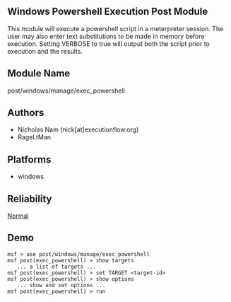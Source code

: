 ## Windows Powershell Execution Post Module

This module will execute a powershell script in a 
meterpreter session. The user may also enter text 
substitutions to be made in memory before execution. Setting 
VERBOSE to true will output both the script prior to 
execution and the results.


## Module Name
post/windows/manage/exec_powershell

## Authors
* Nicholas Nam (nick[at]executionflow.org)
* RageLtMan





## Platforms
* windows

## Reliability
[Normal](https://github.com/rapid7/metasploit-framework/wiki/Exploit-Ranking)

## Demo

```
msf > use post/windows/manage/exec_powershell
msf post(exec_powershell) > show targets
   ... a list of targets ...
msf post(exec_powershell) > set TARGET <target-id>
msf post(exec_powershell) > show options
   ... show and set options ...
msf post(exec_powershell) > run
```
    
    